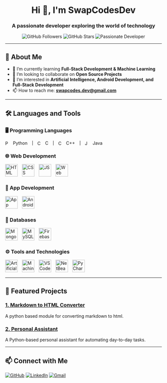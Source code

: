 <h1 align="center">Hi 👋, I'm SwapCodesDev</h1>
<h3 align="center">A passionate developer exploring the world of technology</h3>

<p align="center">
  <img src="https://img.shields.io/github/followers/SwapCodesDev?style=social" alt="GitHub Followers" />
  <img src="https://img.shields.io/github/stars/SwapCodesDev?style=social" alt="GitHub Stars" />
  <img src="https://img.shields.io/badge/Developer-Passionate-blue" alt="Passionate Developer" />
</p>

---

## 🚀 About Me

- 🌱 I’m currently learning **Full-Stack Development & Machine Learning**  
- 👯 I’m looking to collaborate on **Open Source Projects**  
- 🤔 I’m interested in **Artificial Intelligence, Android Development, and Full-Stack Development**  
- 📫 How to reach me: **swapcodes.dev@gmail.com**

---

## 🛠️ Languages and Tools

### 🖥️ Programming Languages
<div style="display: flex; align-items: center; gap: 15px;">
  <!-- Python -->
  <div style="display: flex; align-items: center;">
    <img src="https://cdn-icons-png.flaticon.com/128/5968/5968350.png" alt="Python" width="15" height="15" style="margin-right: 10px;"/>
    <span>Python</span>
  </div>
  <div style="border-left: 2px solid #808080; height: 15px;"></div>
  <!-- C -->
  <div style="display: flex; align-items: center;">
    <img src="https://cdn-icons-png.flaticon.com/128/3665/3665923.png" alt="C" width="15" height="15" style="margin-right: 10px;"/>
    <span>C</span>
  </div>
  <div style="border-left: 2px solid #808080; height: 15px;"></div>
  <!-- C++ -->
  <div style="display: flex; align-items: center;">
    <img src="https://cdn-icons-png.flaticon.com/128/6132/6132222.png" alt="C++" width="15" height="15" style="margin-right: 10px;"/>
    <span>C++</span>
  </div>
  <div style="border-left: 2px solid #808080; height: 15px;"></div>
  <!-- Java -->
  <div style="display: flex; align-items: center;">
    <img src="https://cdn-icons-png.flaticon.com/128/5968/5968282.png" alt="Java" width="15" height="15" style="margin-right: 10px;"/>
    <span>Java</span>
  </div>
</div>

### 🌐 Web Development
<div>
  <img src="https://cdn-icons-png.flaticon.com/128/174/174854.png" alt="HTML" width="40" height="40" style="margin-right: 10px; display: inline-block;"/> 
  <img src="https://cdn-icons-png.flaticon.com/128/732/732190.png" alt="CSS" width="40" height="40" style="margin-right: 10px; display: inline-block;"/> 
  <img src="https://cdn-icons-png.flaticon.com/128/1199/1199124.png" alt="JS" width="40" height="40" style="margin-right: 10px; display: inline-block;"/> 
  <img src="https://cdn-icons-png.flaticon.com/128/1927/1927746.png" alt="Web Development" width="40" height="40" style="margin-right: 10px; display: inline-block;"/> 
</div>

### 📱 App Development
<div>
  <img src="https://cdn-icons-png.flaticon.com/128/11078/11078771.png" alt="App Development" width="40" height="40" style="margin-right: 10px; display: inline-block;"/> 
  <img src="https://cdn-icons-png.flaticon.com/128/226/226770.png" alt="Android Studio" width="40" height="40" style="margin-right: 10px; display: inline-block;"/> 
</div>

### 💾 Databases
<div>
  <img src="https://img.icons8.com/?size=48&id=bosfpvRzNOG8&format=png" alt="MongoDB" width="40" height="40" style="margin-right: 10px; display: inline-block;"/> 
  <img src="https://cdn-icons-png.flaticon.com/128/18405/18405529.png" alt="MySQL" width="40" height="40" style="margin-right: 10px; display: inline-block;"/> 
  <img src="https://img.icons8.com/?size=48&id=62452&format=png" alt="Firebase" width="40" height="40" style="margin-right: 10px; display: inline-block;"/> 
</div>

### ⚙️ Tools and Technologies
<div>
  <img src="https://img.icons8.com/?size=48&id=114322&format=png" alt="Artificial Intelligence" width="40" height="40" style="margin-right: 10px; display: inline-block;"/> 
  <img src="https://img.icons8.com/?size=48&id=xJmc7Ef6Ikes&format=png" alt="Machine Learning" width="40" height="40" style="margin-right: 10px; display: inline-block;"/> 
  <img src="https://img.icons8.com/?size=48&id=0OQR1FYCuA9f&format=png" alt="VS Code" width="40" height="40" style="margin-right: 10px; display: inline-block;"/> 
  <img src="https://img.icons8.com/?size=48&id=4djt356tq8UO&format=png" alt="NetBeans" width="40" height="40" style="margin-right: 10px; display: inline-block;"/> 
  <img src="https://img.icons8.com/?size=48&id=117121&format=png" alt="PyCharm" width="40" height="40" style="margin-right: 10px; display: inline-block;"/> 
</div>

---

## 🌟 Featured Projects

### [1. Markdown to HTML Converter](https://github.com/SwapCodesDev/)
A python based module for converting markdown to html.

### [2. Personal Assistant](https://github.com/SwapCodesDev/)
A Python-based personal assistant for automating day-to-day tasks.

---

## 📫 Connect with Me
<p>
  <a href="https://github.com/SwapCodesDev" target="_blank"><img src="https://img.icons8.com/fluent/48/github.png" alt="GitHub"/></a>
  <a href="https://linkedin.com/in/SwapCodesDev" target="_blank"><img src="https://img.icons8.com/fluent/48/linkedin.png" alt="LinkedIn"/></a>
  <a href="mailto:swapcodes.dev@gmail.com" target="_blank"><img src="https://img.icons8.com/fluent/48/gmail.png" alt="Gmail"/></a>
</p>
